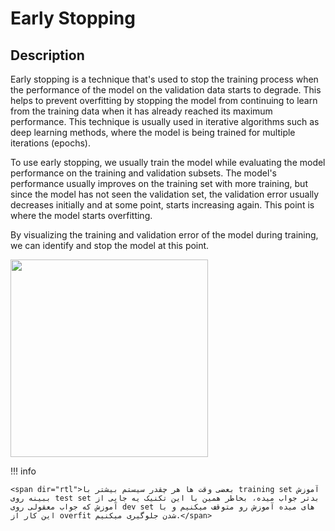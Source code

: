 # Early Stopping

## Description

Early stopping is a technique that's used to stop the training process when the performance of the model on the validation data starts to degrade.
This helps to prevent overfitting by stopping the model from continuing to learn from the training data when it has already reached its maximum performance.
This technique is usually used in iterative algorithms such as deep learning methods, where the model is being trained for multiple iterations (epochs).

To use early stopping, we usually train the model while evaluating the model performance on the training and validation subsets.
The model's performance usually improves on the training set with more training, but since the model has not seen the validation set, the validation error usually decreases initially and at some point, starts increasing again.
This point is where the model starts overfitting.

By visualizing the training and validation error of the model during training, we can identify and stop the model at this point.

<img src="image1.jpg" style="width:3.2899in" />

!!! info

    <span dir="rtl">بعضی وقت ها هر چقدر سیستم بیشتر با training set آموزش ببینه روی test set بدتر جواب میده، بخاطر همین با این تکنیک یه جایی از آموزش که جواب معقولی روی dev set های میده آموزش رو متوقف میکنیم و با این کار از overfit شدن جلوگیری میکنیم.</span>
